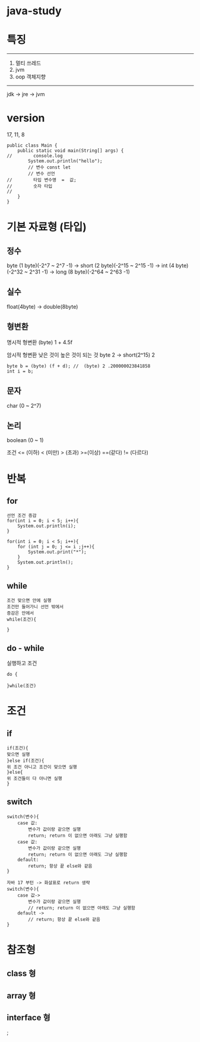 # java-study

# 특징 
---
1. 멀티 쓰레드
2. jvm
3. oop 객체지향


---


jdk ->  jre -> jvm


# version

17, 11, 8


```
public class Main {
    public static void main(String[] args) {
//        console.log
        System.out.println("hello");
        // 변수 const let
        // 변수 선언
//        타입 변수명  =  값;
//        숫자 타입
//        
    }
}
```
# 기본 자료형 (타입)

## 정수

byte (1 byte)(-2^7 ~ 2^7 -1) -> short  (2 byte)(-2^15 ~ 2^15 -1) -> int (4 byte)(-2^32 ~ 2^31 -1) -> long  (8 byte)(-2^64 ~ 2^63 -1)

## 실수

float(4byte) -> double(8byte)




## 형변환
명시적 형변환
(byte) 1 + 4.5f

암시적 형변환 
낮은 것이 높은 것이 되는 것
byte 2 -> short(2^15) 2

```
byte b = (byte) (f + d); //  (byte) 2 .200000023841858
int i = b;
```

## 문자
char (0 ~ 2^7)

## 논리
boolean (0 ~ 1)

조건 <= (이하) < (미만) > (초과) >=(이상) ==(같다) != (다르다)

# 반복 

## for 
```
선언 조건 증감
for(int i = 0; i < 5; i++){
    System.out.println(i);
}

for(int i = 0; i < 5; i++){
    for (int j = 0; j <= i ;j++){
        System.out.print("*");
    }
    System.out.println();
}
```

## while
```
조건 맞으면 안에 실행
조건만 들어가니 선언 밖에서
증감은 안에서
while(조건){
    
}
```
## do - while
실행하고 조건
```
do {

}while(조건)
```
# 조건

## if 
```
if(조건){
맞으면 실행
}else if(조건){
위 조건 아니고 조건이 맞으면 실행
}else{
위 조건들이 다 아니면 실행
}

```
## switch
```
switch(변수){
    case 값:
        변수가 값이랑 같으면 실행
        return; return 이 없으면 아래도 그냥 실행함
    case 값:
        변수가 값이랑 같으면 실행
        return; return 이 없으면 아래도 그냥 실행함
    default:
        return; 항상 끝 else와 같음
}

자바 17 부턴 -> 화살표로 return 생략
switch(변수){
    case 값->
        변수가 값이랑 같으면 실행
        // return; return 이 없으면 아래도 그냥 실행함
    default ->
        // return; 항상 끝 else와 같음
}
```
# 참조형 

## class 형

## array 형

## interface 형




;
```






```
